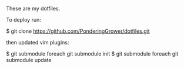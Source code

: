 These are my dotfiles.

To deploy run:

$ git clone https://github.com/PonderingGrower/dotfiles.git

then updated vim plugins:

$ git submodule foreach git submodule init
$ git submodule foreach git submodule update
